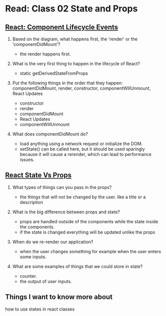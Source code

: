 # Read: Class 02 State and Props

## [React: Component Lifecycle Events](https://medium.com/@joshuablankenshipnola/react-component-lifecycle-events-cb77e670a093)

1. Based on the diagram, what happens first, the ‘render’ or the ‘componentDidMount’?
    - the render happens first.

1. What is the very first thing to happen in the lifecycle of React?
    - static getDerivedStateFromProps

1. Put the following things in the order that they happen: componentDidMount, render, constructor, componentWillUnmount, React Updates
    - constructor
    - render
    - componentDidMount
    - React Updates
    - componentWillUnmount
1. What does componentDidMount do?
    - load anything using a network request or initialize the DOM.
    - setState() can be called here, but it should be used sparingly because it will cause a rerender, which can lead to performance issues.

## [React State Vs Props](https://www.youtube.com/watch?v=IYvD9oBCuJI)

1. What types of things can you pass in the props?
    - the things that will not be changed by the user. like a title or a description

1. What is the big difference between props and state?
    - props are handled outside of the components while the state inside the components.
    - if the state is changed everything will be updated unlike the props

1. When do we re-render our application?
    - when the user changes something for example when the user enters some inputs.

1. What are some examples of things that we could store in state?
    - counter.
    - the output of user inputs.

## Things I want to know more about

how to use states in react classes
